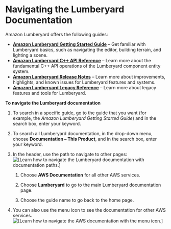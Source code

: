 # Navigating the Lumberyard Documentation<a name="navigating-lumberyard-documentation"></a>

Amazon Lumberyard offers the following guides:
+ **[Amazon Lumberyard Getting Started Guide](https://docs.aws.amazon.com/lumberyard/latest/gettingstartedguide/)** – Get familiar with Lumberyard basics, such as navigating the editor, building terrain, and lighting a scene\. 
+ **[Amazon Lumberyard C\+\+ API Reference](https://docs.aws.amazon.com/lumberyard/latest/apireference/)** – Learn more about the fundamental C\+\+ API operations of the Lumberyard component entity system\. 
+ **[Amazon Lumberyard Release Notes](https://docs.aws.amazon.com/lumberyard/latest/releasenotes/)** – Learn more about improvements, highlights, and known issues for Lumberyard features and systems\.
+  **[Amazon Lumberyard Legacy Reference](https://docs.aws.amazon.com/lumberyard/latest/legacyreference/)** – Learn more about legacy features and tools for Lumberyard\. 

**To navigate the Lumberyard documentation**

1. To search in a specific guide, go to the guide that you want \(for example, the *Amazon Lumberyard Getting Started Guide*\) and in the search box, enter your keyword\.

1. To search all Lumberyard documentation, in the drop\-down menu, choose **Documentation – This Product**, and in the search box, enter your keyword\.

1. In the header, use the path to navigate to other pages:  
![\[Learn how to navigate the Lumberyard documentation with documentation paths.\]](http://docs.aws.amazon.com/lumberyard/latest/userguide/images/lumberyard-documentation-callout.png)

   1. Choose **AWS Documentation** for all other AWS services\.

   1. Choose **Lumberyard** to go to the main Lumberyard documentation page\.

   1. Choose the guide name to go back to the home page\.

1. You can also use the menu icon to see the documentation for other AWS services\.  
![\[Learn how to navigate the AWS documentation with the menu icon.\]](http://docs.aws.amazon.com/lumberyard/latest/userguide/images/lumberyard-documentation-menu.png)